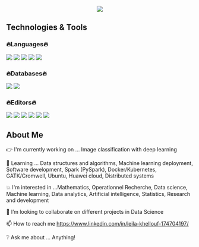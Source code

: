 
<p align="center">
  <img src="https://user-images.githubusercontent.com/45563371/113604647-24a58000-9678-11eb-9bb9-4877d8f1674a.gif" />
</p>


## Technologies & Tools

### :fire:Languages:fire:
![](https://img.shields.io/badge/Python-informational?style=plastic&logo=Python&logoColor=white&color=teal)
![](https://img.shields.io/badge/SQL-informational?style=plastic&logo=MySQL&logoColor=white&color=teal)
![](https://img.shields.io/badge/Scala-informational?style=plastic&logo=Scala&logoColor=white&color=teal)
![](https://img.shields.io/badge/C-sharp-informational?style=plastic&logo=HTML5&logoColor=white&color=teal)
![](https://img.shields.io/badge/Java-informational?style=plastic&logo=JavaScript&logoColor=white&color=teal)

### :fire:Databases:fire:
![](https://img.shields.io/badge/MySQL-informational?style=plastic&logo=MySQL&logoColor=white&color=teal)
![](https://img.shields.io/badge/MongoDB-informational?style=plastic&logo=MongoDB&logoColor=white&color=teal)


### :fire:Editors:fire:
![](https://img.shields.io/badge/Jupyter-notebook-informational?style=plastic&logo=Jupyter-notebook&logoColor=white&color=teal)
![](https://img.shields.io/badge/PyCharm-informational?style=plastic&logo=PyCharm&logoColor=white&color=teal)
![](https://img.shields.io/badge/Spyder-informational?style=plastic&logo=Spyder-IDE&logoColor=white&color=teal)
![](https://img.shields.io/badge/Visual_Studio-informational?style=plastic&logo=Visual-Studio&logoColor=white&color=teal)
![](https://img.shields.io/badge/Atom-informational?style=plastic&logo=Atom&logoColor=white&color=teal)
![](https://img.shields.io/badge/Sublime_Text-informational?style=plastic&logo=Sublime-Text&logoColor=white&color=teal)

## About Me

👉 I'm currently working on ... Image classification with deep learning 

🌱 Learning ... Data structures and algorithms, Machine learning deployment, Software development, Spark (PySpark), Docker/Kubernetes, GATK/Cromwell, Ubuntu, Huawei cloud, Distributed systems

💥 I'm interested in ...Mathematics, Operationnel Recherche,  Data science, Machine learning, Data analytics, Artificial intelligence,  Statistics, Research and development

💞️ I’m looking to collaborate on different projects in Data Science

📫 How to reach me https://www.linkedin.com/in/leila-khellouf-174704197/ 

❔ Ask me about ... Anything!




<!---
khelloufleila/khelloufleila is a ✨ special ✨ repository because its `README.md` (this file) appears on your GitHub profile.
You can click the Preview link to take a look at your changes.
--->
